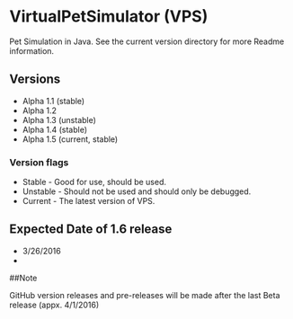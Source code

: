 # VirtualPetSimulator (VPS)
Pet Simulation in Java. See the current version directory for more Readme information.

## Versions
* Alpha 1.1 (stable)
* Alpha 1.2 
* Alpha 1.3 (unstable)
* Alpha 1.4 (stable)
* Alpha 1.5 (current, stable)

### Version flags
* Stable - Good for use, should be used.
* Unstable - Should not be used and should only be debugged.
* Current - The latest version of VPS.

## Expected Date of 1.6 release
* 3/26/2016
* 

##Note

GitHub version releases and pre-releases will be made after the last Beta release (appx. 4/1/2016)


